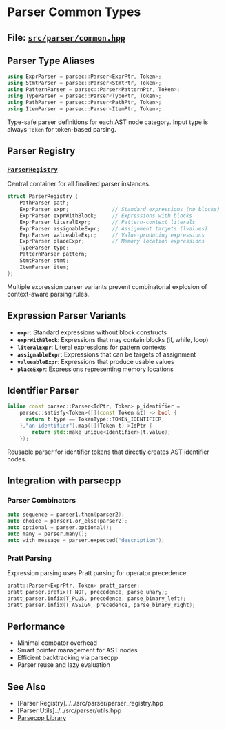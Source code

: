 # Parser Common Types

## File: [`src/parser/common.hpp`](../../src/parser/common.hpp)

## Parser Type Aliases

```cpp
using ExprParser = parsec::Parser<ExprPtr, Token>;
using StmtParser = parsec::Parser<StmtPtr, Token>;
using PatternParser = parsec::Parser<PatternPtr, Token>;
using TypeParser = parsec::Parser<TypePtr, Token>;
using PathParser = parsec::Parser<PathPtr, Token>;
using ItemParser = parsec::Parser<ItemPtr, Token>;
```

Type-safe parser definitions for each AST node category. Input type is always `Token` for token-based parsing.

## Parser Registry

### [`ParserRegistry`](../../src/parser/common.hpp:22)

Central container for all finalized parser instances.

```cpp
struct ParserRegistry {
    PathParser path;
    ExprParser expr;              // Standard expressions (no blocks)
    ExprParser exprWithBlock;     // Expressions with blocks
    ExprParser literalExpr;       // Pattern-context literals
    ExprParser assignableExpr;    // Assignment targets (lvalues)
    ExprParser valueableExpr;     // Value-producing expressions
    ExprParser placeExpr;         // Memory location expressions
    TypeParser type;
    PatternParser pattern;
    StmtParser stmt;
    ItemParser item;
};
```

Multiple expression parser variants prevent combinatorial explosion of context-aware parsing rules.

## Expression Parser Variants

- **`expr`**: Standard expressions without block constructs
- **`exprWithBlock`**: Expressions that may contain blocks (if, while, loop)
- **`literalExpr`**: Literal expressions for pattern contexts
- **`assignableExpr`**: Expressions that can be targets of assignment
- **`valueableExpr`**: Expressions that produce usable values
- **`placeExpr`**: Expressions representing memory locations

## Identifier Parser

```cpp
inline const parsec::Parser<IdPtr, Token> p_identifier =
    parsec::satisfy<Token>([](const Token &t) -> bool {
      return t.type == TokenType::TOKEN_IDENTIFIER;
    },"an identifier").map([](Token t)->IdPtr {
        return std::make_unique<Identifier>(t.value);
    });
```

Reusable parser for identifier tokens that directly creates AST identifier nodes.

## Integration with parsecpp

### Parser Combinators

```cpp
auto sequence = parser1.then(parser2);
auto choice = parser1.or_else(parser2);
auto optional = parser.optional();
auto many = parser.many();
auto with_message = parser.expected("description");
```

### Pratt Parsing

Expression parsing uses Pratt parsing for operator precedence:

```cpp
pratt::Parser<ExprPtr, Token> pratt_parser;
pratt_parser.prefix(T_NOT, precedence, parse_unary);
pratt_parser.infix(T_PLUS, precedence, parse_binary_left);
pratt_parser.infix(T_ASSIGN, precedence, parse_binary_right);
```

## Performance

- Minimal combator overhead
- Smart pointer management for AST nodes
- Efficient backtracking via parsecpp
- Parser reuse and lazy evaluation

## See Also

- [Parser Registry]../../src/parser/parser_registry.hpp
- [Parser Utils]../../src/parser/utils.hpp
- [Parsecpp Library](../../../lib/parsecpp/README.md)
